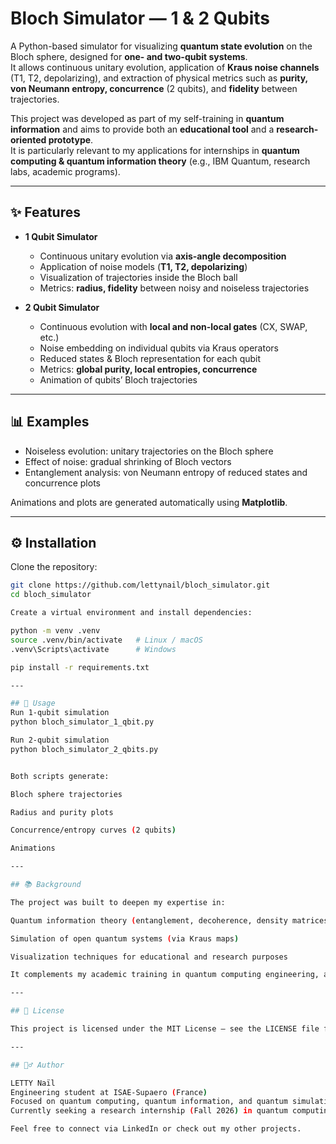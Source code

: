 # Bloch Simulator — 1 & 2 Qubits

A Python-based simulator for visualizing **quantum state evolution** on the Bloch sphere, designed for **one- and two-qubit systems**.  
It allows continuous unitary evolution, application of **Kraus noise channels** (T1, T2, depolarizing), and extraction of physical metrics such as **purity, von Neumann entropy, concurrence** (2 qubits), and **fidelity** between trajectories.

This project was developed as part of my self-training in **quantum information** and aims to provide both an **educational tool** and a **research-oriented prototype**.  
It is particularly relevant to my applications for internships in **quantum computing & quantum information theory** (e.g., IBM Quantum, research labs, academic programs).

---

## ✨ Features

- **1 Qubit Simulator**  
  - Continuous unitary evolution via **axis-angle decomposition**  
  - Application of noise models (**T1, T2, depolarizing**)  
  - Visualization of trajectories inside the Bloch ball  
  - Metrics: **radius, fidelity** between noisy and noiseless trajectories  

- **2 Qubit Simulator**  
  - Continuous evolution with **local and non-local gates** (CX, SWAP, etc.)  
  - Noise embedding on individual qubits via Kraus operators  
  - Reduced states & Bloch representation for each qubit  
  - Metrics: **global purity, local entropies, concurrence**  
  - Animation of qubits’ Bloch trajectories  

---

## 📊 Examples

- Noiseless evolution: unitary trajectories on the Bloch sphere  
- Effect of noise: gradual shrinking of Bloch vectors  
- Entanglement analysis: von Neumann entropy of reduced states and concurrence plots  

Animations and plots are generated automatically using **Matplotlib**.

---

## ⚙️ Installation

Clone the repository:

```bash
git clone https://github.com/lettynail/bloch_simulator.git
cd bloch_simulator

Create a virtual environment and install dependencies:

python -m venv .venv
source .venv/bin/activate   # Linux / macOS
.venv\Scripts\activate      # Windows

pip install -r requirements.txt

---

## 🚀 Usage
Run 1-qubit simulation
python bloch_simulator_1_qbit.py

Run 2-qubit simulation
python bloch_simulator_2_qbits.py


Both scripts generate:

Bloch sphere trajectories

Radius and purity plots

Concurrence/entropy curves (2 qubits)

Animations

---

## 📚 Background

The project was built to deepen my expertise in:

Quantum information theory (entanglement, decoherence, density matrices)

Simulation of open quantum systems (via Kraus maps)

Visualization techniques for educational and research purposes

It complements my academic training in quantum computing engineering, as well as certifications from IBM Quantum (Qiskit, VQE, quantum algorithms).

---

## 📄 License

This project is licensed under the MIT License — see the LICENSE file for details.

---

## 🙋‍♂️ Author

LETTY Naïl
Engineering student at ISAE-Supaero (France)
Focused on quantum computing, quantum information, and quantum simulation
Currently seeking a research internship (Fall 2026) in quantum computing

Feel free to connect via LinkedIn or check out my other projects.
